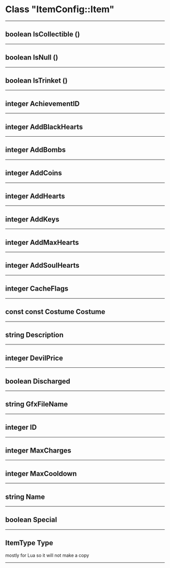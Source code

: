 # Class "ItemConfig::Item"
___ 
## boolean IsCollectible ()

___ 
## boolean IsNull ()

___ 
## boolean IsTrinket ()

___ 
## integer AchievementID

___ 
## integer AddBlackHearts

___ 
## integer AddBombs

___ 
## integer AddCoins

___ 
## integer AddHearts

___ 
## integer AddKeys

___ 
## integer AddMaxHearts

___ 
## integer AddSoulHearts

___ 
## integer CacheFlags

___ 
## const const Costume Costume

___ 
## string Description

___ 
## integer DevilPrice

___ 
## boolean Discharged

___ 
## string GfxFileName

___ 
## integer ID

___ 
## integer MaxCharges

___ 
## integer MaxCooldown

___ 
## string Name

___ 
## boolean Special

___ 
## ItemType Type
mostly for Lua so it will not make a copy 
___ 
